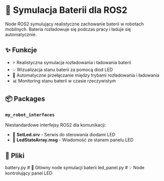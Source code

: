 # 🔋 Symulacja Baterii dla ROS2

Node ROS2 symulujący realistyczne zachowanie baterii w robotach mobilnych. Bateria rozładowuje się podczas pracy i ładuje się automatycznie.

## ✨ Funkcje

- ⚡ Realistyczna symulacja rozładowania i ładowania baterii
- 💡 Wizualizacja stanu baterii za pomocą diod LED
- 🔄 Automatyczne przełączanie między trybami rozładowania i ładowania
- 📊 Monitoring stanu baterii w czasie rzeczywistym

## 📦 Packages

### `my_robot_interfaces`
Niestandardowe interfejsy ROS2 dla komunikacji:

- 🔌 **SetLed.srv** - Serwis do sterowania diodami LED
- 📡 **LedStateArray.msg** - Wiadomość ze stanem panelu LED

## 📁 Pliki
battery.py          # 🔋 Główny node symulacji baterii
led_panel.py        # 💡 Node kontrolujący panel LED
